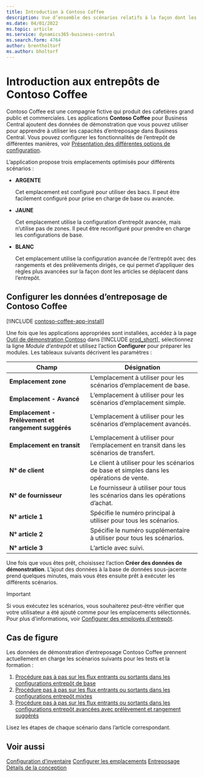 ```yaml
---
title: Introduction à Contoso Coffee
description: Vue d’ensemble des scénarios relatifs à la façon dont les données de démonstration Contoso Coffee peuvent vous aider à apprendre à utiliser les capacités d’entreposage dans Business Central.
ms.date: 04/01/2022
ms.topic: article
ms.service: dynamics365-business-central
ms.search.form: 4764
author: brentholtorf
ms.author: bholtorf
---
```


# <a name="introduction-to-contoso-coffee-warehousing"></a>Introduction aux entrepôts de Contoso Coffee

Contoso Coffee est une compagnie fictive qui produit des cafetières grand public et commerciales. Les applications **Contoso Coffee** pour Business Central ajoutent des données de démonstration que vous pouvez utiliser pour apprendre à utiliser les capacités d’entreposage dans Business Central. Vous pouvez configurer les fonctionnalités de l’entrepôt de différentes manières, voir [Présentation des différentes options de configuration](../../design-details-warehouse-management.md#overview-of-different-configuration-options).

L’application propose trois emplacements optimisés pour différents scénarios :

- **ARGENTE**  

  Cet emplacement est configuré pour utiliser des bacs. Il peut être facilement configuré pour prise en charge de base ou avancée. 

- **JAUNE**  

  Cet emplacement utilise la configuration d’entrepôt avancée, mais n’utilise pas de zones. Il peut être reconfiguré pour prendre en charge les configurations de base.

- **BLANC**  

  Cet emplacement utilise la configuration avancée de l’entrepôt avec des rangements et des prélèvements dirigés, ce qui permet d’appliquer des règles plus avancées sur la façon dont les articles se déplacent dans l’entrepôt.

## <a name="set-up-contoso-coffee-warehousing-data"></a>Configurer les données d’entreposage de Contoso Coffee

[!INCLUDE [contoso-coffee-app-install](../../includes/contoso-coffee-app-install.md)]

Une fois que les applications appropriées sont installées, accédez à la page [Outil de démonstration Contoso](https://businesscentral.dynamics.com/?page=5194) dans [!INCLUDE [prod_short](../../includes/prod_short.md)], sélectionnez la ligne *Module d’entrepôt* et utilisez l’action **Configurer** pour préparer les modules. Les tableaux suivants décrivent les paramètres :  

|Champ  |Désignation  |
|---------|---------|
|**Emplacement zone**  |L’emplacement à utiliser pour les scénarios d’emplacement de base.|
|**Emplacement - Avancé**  |L’emplacement à utiliser pour les scénarios d’emplacement simple.|
|**Emplacement - Prélèvement et rangement suggérés**  |L’emplacement à utiliser pour les scénarios d’emplacement avancés.|
|**Emplacement en transit**  |L’emplacement à utiliser pour l’emplacement en transit dans les scénarios de transfert.|
|**N° de client**  |Le client à utiliser pour les scénarios de base et simples dans les opérations de vente.|
|**N° de fournisseur**  |Le fournisseur à utiliser pour tous les scénarios dans les opérations d’achat.|
|**N° article 1**  |Spécifie le numéro principal à utiliser pour tous les scénarios.|
|**N° article 2**  |Spécifie le numéro supplémentaire à utiliser pour tous les scénarios.|
|**N° article 3**  |L’article avec suivi.|

Une fois que vous êtes prêt, choisissez l’action **Créer des données de démonstration**. L’ajout des données à la base de données sous-jacente prend quelques minutes, mais vous êtes ensuite prêt à exécuter les différents scénarios.  

> [!IMPORTANT]
> Si vous exécutez les scénarios, vous souhaiterez peut-être vérifier que votre utilisateur a été ajouté comme pour les emplacements sélectionnés. Pour plus d'informations, voir [Configurer des employés d'entrepôt](../../warehouse-how-to-set-up-warehouse-employees.md).

## <a name="scenarios"></a>Cas de figure

Les données de démonstration d’entreposage Contoso Coffee prennent actuellement en charge les scénarios suivants pour les tests et la formation :

1.  [Procédure pas à pas sur les flux entrants ou sortants dans les configurations entrepôt de base](warehouse-basic-flow-putaway-pick.md)
2.  [Procédure pas à pas sur les flux entrants ou sortants dans les configurations entrepôt mixtes](warehouse-mixed-flow-receive-pick-ship.md)
3.  [Procédure pas à pas sur les flux entrants ou sortants dans les configurations entrepôt avancées avec prélèvement et rangement suggérés](warehouse-directed-flow.md)

Lisez les étapes de chaque scénario dans l’article correspondant.  

## <a name="see-also"></a>Voir aussi

[Configuration d’inventaire](../../inventory-setup-inventory.md) 
[Configurer les emplacements](../../inventory-how-setup-locations.md) 
[Entreposage](../../warehouse-manage-warehouse.md) 
[Détails de la conception](../../design-details-warehouse-overview.md) 
